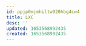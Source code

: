 ```yaml
---
id: ppjp0mjmhiltw920hbg4cw4
title: LXC
desc: ''
updated: 1653568992435
created: 1653568992435
---
```


